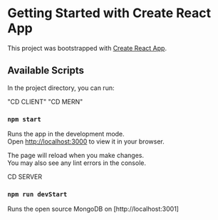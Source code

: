 # Getting Started with Create React App

This project was bootstrapped with [Create React App](https://github.com/facebook/create-react-app).

## Available Scripts

In the project directory, you can run:

"CD CLIENT"
"CD MERN"

### `npm start`

Runs the app in the development mode.\
Open [http://localhost:3000](http://localhost:3000) to view it in your browser.

The page will reload when you make changes.\
You may also see any lint errors in the console.

CD SERVER

### `npm run devStart`

Runs the open source MongoDB on [http://localhost:3001]


